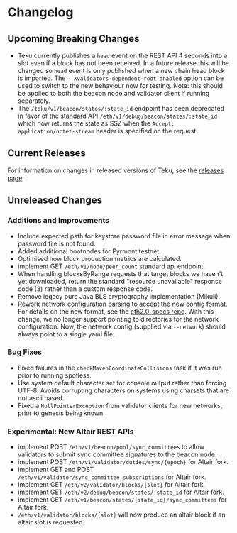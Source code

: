 # Changelog

## Upcoming Breaking Changes
- Teku currently publishes a `head` event on the REST API 4 seconds into a slot even if a block has not been received. In a future release this will be changed so `head` event is only published when a new
  chain head block is imported. The `--Xvalidators-dependent-root-enabled` option can be used to switch to the new behaviour now for testing.
  Note: this should be applied to both the beacon node and validator client if running separately.
- The `/teku/v1/beacon/states/:state_id` endpoint has been deprecated in favor of the standard API `/eth/v1/debug/beacon/states/:state_id` which now returns the state as SSZ when the `Accept: application/octet-stream` header is specified on the request.

## Current Releases
For information on changes in released versions of Teku, see the [releases page](https://github.com/ConsenSys/teku/releases).

## Unreleased Changes

### Additions and Improvements
- Include expected path for keystore password file in error message when password file is not found.
- Added additional bootnodes for Pyrmont testnet.
- Optimised how block production metrics are calculated.
- implement GET `/eth/v1/node/peer_count` standard api endpoint.
- When handling blocksByRange requests that target blocks we haven't yet downloaded, return the standard "resource unavailable" response code (3) rather than a custom response code.
- Remove legacy pure Java BLS cryptography implementation (Mikuli). 
- Rework network configuration parsing to accept the new config format.  For details on the new format, see the [eth2.0-specs repo](https://github.com/ethereum/eth2.0-specs/pull/2390).  With this change, we no longer support pointing to directories for the network configuration.  Now, the network config (supplied via `--network`) should always point to a single yaml file. 

### Bug Fixes
- Fixed failures in the `checkMavenCoordinateCollisions` task if it was run prior to running spotless.
- Use system default character set for console output rather than forcing UTF-8. Avoids corrupting characters on systems using charsets that are not ascii based.
- Fixed a `NullPointerException` from validator clients for new networks, prior to genesis being known.

### Experimental: New Altair REST APIs
- implement POST `/eth/v1/beacon/pool/sync_committees` to allow validators to submit sync committee signatures to the beacon node.
- implement POST `/eth/v1/validator/duties/sync/{epoch}` for Altair fork.
- implement GET and POST `/eth/v1/validator/sync_committee_subscriptions` for Altair fork.
- implement GET `/eth/v2/validator/blocks/{slot}` for Altair fork.
- implement GET `/eth/v2/debug/beacon/states/:state_id` for Altair fork.
- implement GET `/eth/v1/beacon/states/{state_id}/sync_committees` for Altair fork.
- `/eth/v1/validator/blocks/{slot}` will now produce an altair block if an altair slot is requested.